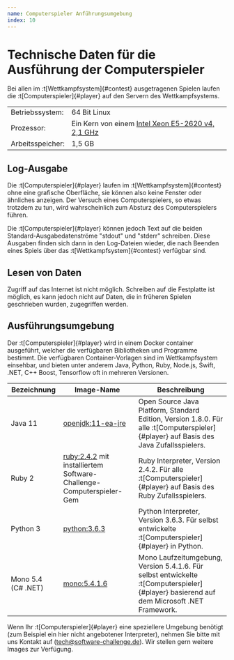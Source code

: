 ```yaml
---
name: Computerspieler Anführungsumgebung
index: 10
---
```


# Technische Daten für die Ausführung der Computerspieler

Bei allen im :t[Wettkampfsystem]{#contest} ausgetragenen Spielen
laufen die :t[Computerspieler]{#player} auf den Servern des Wettkampfsystems.

|                  |                                                   |
|------------------|---------------------------------------------------|
| Betriebssystem:  | 64 Bit Linux                                      |
| Prozessor:       | Ein Kern von einem [Intel Xeon E5-2620 v4, 2,1 GHz](https://ark.intel.com/de/products/92986/Intel-Xeon-Processor-E5-2620-v4-20M-Cache-2_10-GHz) |
| Arbeitsspeicher: | 1,5 GB                                            |

## Log-Ausgabe

Die :t[Computerspieler]{#player} laufen im :t[Wettkampfsystem]{#contest} ohne eine grafische Oberfläche,
sie können also keine Fenster oder ähnliches anzeigen.
Der Versuch eines Computerspielers, so etwas trotzdem zu tun,
wird wahrscheinlich zum Absturz des Computerspielers führen.

Die :t[Computerspieler]{#player} können jedoch Text auf die beiden
Standard-Ausgabedatenströme "stdout" und "stderr" schreiben.
Diese Ausgaben finden sich dann in den Log-Dateien wieder,
die nach Beenden eines Spiels über das :t[Wettkampfsystem]{#contest} verfügbar sind.

## Lesen von Daten

Zugriff auf das Internet ist nicht möglich.
Schreiben auf die Festplatte ist möglich,
es kann jedoch nicht auf Daten, die in früheren Spielen geschrieben wurden,
zugegriffen werden.

## Ausführungsumgebung

Der :t[Computerspieler]{#player} wird in einem Docker container ausgeführt,
welcher die verfügbaren Bibliotheken und Programme bestimmt.
Die verfügbaren Container-Vorlagen sind im Wettkampfsystem einsehbar,
und bieten unter anderem Java, Python, Ruby, Node.js, Swift, .NET, C++ Boost, Tensorflow
oft in mehreren Versionen.

| Bezeichnung        | Image-Name                                                                                   | Beschreibung                                                                                                               |
| ------------------ | -------------------------------------------------------------------------------------------- | -------------------------------------------------------------------------------------------------------------------------- |
| Java 11             | [openjdk:11-ea-jre](https://hub.docker.com/_/openjdk/)                                       | Open Source Java Platform, Standard Edition, Version 1.8.0. Für alle :t[Computerspieler]{#player} auf Basis des Java Zufallsspielers.     |
| Ruby 2             | [ruby:2.4.2](https://hub.docker.com/_/ruby/) mit installiertem Software-Challenge-Computerspieler-Gem | Ruby Interpreter, Version 2.4.2. Für alle :t[Computerspieler]{#player} auf Basis des Ruby Zufallsspielers.                                |
| Python 3           | [python:3.6.3](https://hub.docker.com/_/python/)                                             | Python Interpreter, Version 3.6.3. Für selbst entwickelte :t[Computerspieler]{#player} in Python.                                       |
| Mono 5.4 (C# .NET) | [mono:5.4.1.6](https://hub.docker.com/_/mono/)                                               | Mono Laufzeitumgebung, Version 5.4.1.6. Für selbst entwickelte :t[Computerspieler]{#player} basierend auf dem Microsoft .NET Framework. |

Wenn Ihr :t[Computerspieler]{#player} eine speziellere Umgebung benötigt
(zum Beispiel ein hier nicht angebotener Interpreter),
nehmen Sie bitte mit uns Kontakt auf (<tech@software-challenge.de>).
Wir stellen gern weitere Images zur Verfügung.
